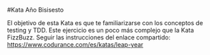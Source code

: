 #Kata Año Bisisesto

El objetivo de esta Kata es que te familiarizarse con los conceptos de testing y TDD. Este ejercicio es un poco más complejo que la Kata FizzBuzz.
Seguir las instrucciones del enlace compartido:
https://www.codurance.com/es/katas/leap-year